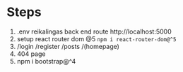 # Steps

1. .env reikalingas back end route http://localhost:5000
2. setup react router dom @5 `npm i react-router-dom@^5`
3. /login /register /posts /(homepage)
4. 404 page
5. npm i bootstrap@^4
